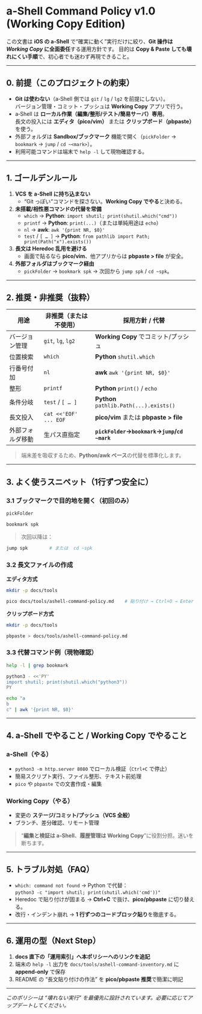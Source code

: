 # a-Shell Command Policy v1.0 (Working Copy Edition)

この文書は **iOS の a-Shell** で“確実に動く”実行だけに絞り、**Git 操作は *Working Copy* に全面委任**する運用方針です。
目的は **Copy & Paste しても壊れにくい手順**で、初心者でも迷わず再現できること。

---

## 0. 前提（このプロジェクトの約束）

- **Git は使わない**（a‑Shell 側では `git` / `lg` / `lg2` を前提にしない）。  
  バージョン管理・コミット・プッシュは **Working Copy** アプリで行う。
- a‑Shell は **ローカル作業（編集/整形/テスト/簡易サーバ）専用**。  
  長文の投入には **エディタ（pico/vim）** または **クリップボード（pbpaste）** を使う。
- 外部フォルダは **Sandbox/ブックマーク** 機能で開く（`pickFolder` → `bookmark` → `jump` / `cd ~<mark>`）。
- 利用可能コマンドは端末で `help -l` して現物確認する。

---

## 1. ゴールデンルール

1) **VCS を a‑Shell に持ち込まない**  
   - “Git っぽい”コマンドを探さない。**Working Copy でやる**と決める。
2) **未搭載/相性悪コマンドの代替を常備**  
   - `which` → **Python**: `import shutil; print(shutil.which("cmd"))`
   - `printf` → **Python**: `print(...)`（または単純用途は `echo`）
   - `nl` → **awk**: `awk '{print NR, $0}'`
   - `test` / `[ … ]` → **Python**: `from pathlib import Path; print(Path("x").exists())`
3) **長文は Heredoc 乱用を避ける**  
   - 画面で貼るなら **pico/vim**、他アプリからは **pbpaste > file** が安全。
4) **外部フォルダはブックマーク経由**  
   - `pickFolder` → `bookmark spk` → 次回から `jump spk` / `cd ~spk`。

---

## 2. 推奨・非推奨（抜粋）

| 用途 | 非推奨（または不使用） | 採用方針 / 代替 |
|---|---|---|
| バージョン管理 | `git`, `lg`, `lg2` | **Working Copy** でコミット/プッシュ |
| 位置検索 | `which` | **Python** `shutil.which` |
| 行番号付加 | `nl` | **awk** `awk '{print NR, $0}'` |
| 整形 | `printf` | **Python** `print()` / `echo` |
| 条件分岐 | `test` / `[ … ]` | **Python** `pathlib.Path(...).exists()` |
| 長文投入 | `cat <<'EOF' ... EOF` | **pico/vim** または **pbpaste > file** |
| 外部フォルダ移動 | 生パス直指定 | **`pickFolder`→`bookmark`→`jump`/`cd ~mark`** |

> 端末差を吸収するため、**Python/awk ベース**の代替を標準化します。

---

## 3. よく使うスニペット（1行ずつ安全に）

### 3.1 ブックマークで目的地を開く（初回のみ）
```sh
pickFolder
```
```sh
bookmark spk
```
> 次回以降は：
```sh
jump spk        # または  cd ~spk
```

### 3.2 長文ファイルの作成
**エディタ方式**
```sh
mkdir -p docs/tools
```
```sh
pico docs/tools/ashell-command-policy.md    # 貼り付け → Ctrl+O → Enter → Ctrl+X
```

**クリップボード方式**
```sh
mkdir -p docs/tools
```
```sh
pbpaste > docs/tools/ashell-command-policy.md
```

### 3.3 代替コマンド例（現物確認）
```sh
help -l | grep bookmark
```
```sh
python3 - <<'PY'
import shutil; print(shutil.which("python3"))
PY
```
```sh
echo "a
b
c" | awk '{print NR, $0}'
```

---

## 4. a‑Shell でやること / Working Copy でやること

### a‑Shell（やる）
- `python3 -m http.server 8080` でローカル検証（`Ctrl+C` で停止）
- 簡易スクリプト実行、ファイル整形、テキスト前処理
- `pico` や `pbpaste` での文書作成・編集

### Working Copy（やる）
- 変更の **ステージ/コミット/プッシュ（VCS 全般）**
- ブランチ、差分確認、リモート管理

> “**編集と検証は a‑Shell**、**履歴管理は Working Copy**”に役割分担。迷いを断ちます。

---

## 5. トラブル対処（FAQ）

- `which: command not found` → Python で代替：  
  `python3 -c "import shutil; print(shutil.which('cmd'))"`
- Heredoc で貼り付けが固まる → **Ctrl+C** で抜け、**pico/pbpaste** に切り替える。
- 改行・インデント崩れ → **1 行ずつのコードブロック貼り**を徹底する。

---

## 6. 運用の型（Next Step）

1. **docs 直下の「運用索引」へ本ポリシーへのリンクを追記**  
2. 端末の `help -l` 出力を `docs/tools/ashell-command-inventory.md` に **append-only** で保存  
3. README の “長文貼り付けの作法” を **pico/pbpaste 推奨**で簡潔に明記

---

*このポリシーは “壊れない実行” を最優先に設計されています。必要に応じてアップデートしてください。*
